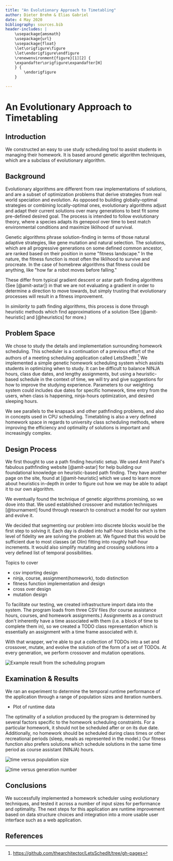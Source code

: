 ```yaml
---
title: "An Evolutionary Approach to Timetabling"
author: Dieter Brehm & Elias Gabriel
date: 4 May 2020
bibliography: sources.bib
header-includes: |
    \usepackage{amsmath}
	\usepackage{url}
	\usepackage{float}
	\let\origfigure\figure
	\let\endorigfigure\endfigure
	\renewenvironment{figure}[1][2] {
	\expandafter\origfigure\expandafter[H]
	} {
		\endorigfigure
	}

---
```


# An Evolutionary Approach to Timetabling

## Introduction

We constructed an easy to use study scheduling tool to assist students in managing their homework. It is based around genetic algorithm techniques, which are a subclass of evolutionary algorithm.

## Background

Evolutionary algorithms are different from raw implementations of solutions, and are a subset of optimization problems that derive strategies from
real world speciation and evolution. As opposed to building globally-optimal strategies or combining locally-optimal ones, evolutionary algorithms
adjust and adapt their current solutions over many generations to best fit some pre-defined desired goal. The process is intended to follow
evolutionary theory, where a species adapts its genepool over time to best match environmental conditions and maximize liklihood of survival.

Genetic algorithms phrase solution-finding in terms of those natural adaptive strategies, like gene mutation and natural selection. The solutions, which
are all progressive generations on some defined common ancestor, are ranked based on their position in some "fitness landscape." In the nature, the
fitness function is most often the liklihood to survive and procreate. In the case of homebrew algorithms that fitness could be anything, like
"how far a robot moves before falling."

These differ from typical gradient descent or astar path finding algorithms (See [@amit-astar]) in that we are not evaluating a gradient in order to determine a direction to move towards, but simply trusting that evolutionary processes will result in a fitness improvement.

In *similarity* to path finding algorithms, this process is done through heuristic methods which find approximations of a solution (See [@amit-heuristic] and [@heuristics] for more.)

## Problem Space

We chose to study the details and implementation surrounding homework scheduling. This scheduler is a continuation of a previous effort of the authors of a meeting scheduling application called LetsShedIt [^1] We implemented a simple genetic homework scheduling system which assists students in optimizing when to study. It can be difficult to balance NINJA hours, class due dates, and lengthy assignments, but using a heuristic-based schedule in the context of time, we will try and give suggestions for how to improve the studying experience. Parameters to our weighting system could includes due dates for specific homework, time entry from the users, when class is happening, ninja-hours optimization, and desired sleeping hours. 

We see parallels to the knapsack and other pathfinding problems, and also in
concepts used in CPU scheduling. Timetabling is also a very defined homework space in regards to university class scheduling methods, where improving the efficiency and optimality of solutions is important and increasingly complex.

[^1]: <https://github.com/thearchitector/LetsSchedIt/tree/gh-pages>

## Design Process

We first thought to use a path finding heuristic setup. We used Amit Patel's fabulous pathfinding website [@amit-astar] for help building our foundational knowledge on heuristic-based path finding. They have another page on the site, found at [@amit-heuristic] which we used to learn more about heuristics in-depth in order to figure out how we may be able to adapt it to our own algorithm.

We eventually found the technique of genetic algorithms promising, so we dove into that. We used established crossover and mutation techniques [@tournament] found through research to construct a model for our system and evolve it.

We decided that segmenting our problem into discrete blocks would be the first step to solving it. Each day is divided into half-hour blocks which is the level of fidelity we are solving the problem at. We figured that this would be sufficient due to most classes (at Olin) fitting into roughly half-hour increments. It would also simplify mutating and crossing solutions into a very defined list of temporal possibilities.

Topics to cover  
* csv importing design  
* ninja, course, assignment(homework), todo distinction  
* fitness function implementation and design  
* cross over design  
* mutation design  

To facilitate our testing, we created infrastructure import data into the system. The program loads from three CSV files (for course assistance hours, courses, and homework assignments.) Assignments as a construct don't inherently have a time associated with them (i.e. a block of time to complete them in), so we created a TODO class representation which is essentially an assignment with a time frame associated with it.

With that wrapper, we're able to put a collection of TODOs into a set and crossover, mutate, and evolve the solution of the form of a set of TODOs. At every generation, we perform crossover and mutation operations.

![Example result from the scheduling program](./example.png)

## Examination & Results

We ran an experiment to determine the temporal runtime performance of the application through a range of population sizes and iteration numbers.

* Plot of runtime data

The optimality of a solution produced by the program is determined by several factors specific to the homework scheduling constraints. For a particular homework, it should not be scheduled after or on its due date. Additionally, no homework should be scheduled during class times or other recreational periods (sleep, meals as represented in the model.) Our fitness function also prefers solutions which schedule solutions in the same time period as course assistant (NINJA) hours.

![time versus population size](./pop_time.png)

![time versus generation number](./gen_time.png)

## Conclusions

We successfully implemented a homework scheduler using evolutionary techniques, and tested it across a number of input sizes for performance and optimality. The next steps for this application are runtime improvement based on data structure choices and integration into a more usable user interface such as a web application.

## References
